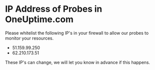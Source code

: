 # IP Address of Probes in OneUptime.com

Please whitelist the following IP's in your firewall to allow our probes to monitor your resources.

- 51.159.99.250
- 62.210.173.51

These IP's can change, we will let you know in advance if this happens. 
